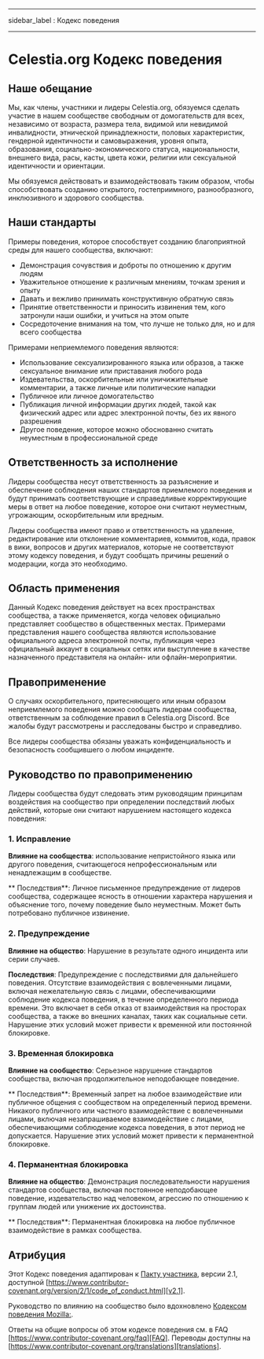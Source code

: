 - - -
sidebar_label : Кодекс поведения
- - -

# Celestia.org Кодекс поведения

## Наше обещание

Мы, как члены, участники и лидеры Celestia.org, обязуемся сделать участие в нашем сообществе свободным от домогательств для всех, независимо от возраста, размера тела, видимой или невидимой инвалидности, этнической принадлежности, половых характеристик, гендерной идентичности и самовыражения, уровня опыта, образования, социально-экономического статуса, национальности, внешнего вида, расы, касты, цвета кожи, религии или сексуальной идентичности и ориентации.

Мы обязуемся действовать и взаимодействовать таким образом, чтобы способствовать созданию открытого, гостеприимного, разнообразного, инклюзивного и здорового сообщества.

## Наши стандарты

Примеры поведения, которое способствует созданию благоприятной среды для нашего сообщества, включают:

* Демонстрация сочувствия и доброты по отношению к другим людям
* Уважительное отношение к различным мнениям, точкам зрения и опыту
* Давать и вежливо принимать конструктивную обратную связь
* Принятие ответственности и приносить извинения тем, кого затронули наши ошибки, и учиться на этом опыте
* Сосредоточение внимания на том, что лучше не только для, но и для всего сообщества

Примерами неприемлемого поведения являются:

* Использование сексуализированного языка или образов, а также сексуальное внимание или приставания любого рода
* Издевательства, оскорбительные или уничижительные комментарии, а также личные или политические нападки
* Публичное или личное домогательство
* Публикация личной информации других людей, такой как физический адрес или адрес электронной почты, без их явного разрешения
* Другое поведение, которое можно обоснованно считать неуместным в профессиональной среде

## Ответственность за исполнение

Лидеры сообщества несут ответственность за разъяснение и обеспечение соблюдения наших стандартов приемлемого поведения и будут принимать соответствующие и справедливые корректирующие меры в ответ на любое поведение, которое они считают неуместным, угрожающим, оскорбительным или вредным.

Лидеры сообщества имеют право и ответственность на удаление, редактирование или отклонение комментариев, коммитов, кода, правок в вики, вопросов и других материалов, которые не соответствуют этому кодексу поведения, и будут сообщать причины решений о модерации, когда это необходимо.

## Область применения

Данный Кодекс поведения действует на всех пространствах сообщества, а также применяется, когда человек официально представляет сообщество в общественных местах. Примерами представления нашего сообщества являются использование официального адреса электронной почты, публикация через официальный аккаунт в социальных сетях или выступление в качестве назначенного представителя на онлайн- или офлайн-мероприятии.

## Правоприменение

О случаях оскорбительного, притесняющего или иным образом неприемлемого поведения можно сообщать лидерам сообщества, ответственным за соблюдение правил в Celestia.org Discord. Все жалобы будут рассмотрены и расследованы быстро и справедливо.

Все лидеры сообщества обязаны уважать конфиденциальность и безопасность сообщившего о любом инциденте.

## Руководство по правоприменению

Лидеры сообщества будут следовать этим руководящим принципам воздействия на сообщество при определении последствий любых действий, которые они считают нарушением настоящего кодекса поведения:

### 1. Исправление

**Влияние на сообщества**: использование непристойного языка или другого поведения, считающегося непрофессиональным или ненадлежащим в сообществе.

** Последствия**: Личное письменное предупреждение от лидеров сообщества, содержащее ясность в отношении характера нарушения и объяснение того, почему поведение было неуместным. Может быть потребовано публичное извинение.

### 2. Предупреждение

**Влияние на общество**: Нарушение в результате одного инцидента или серии случаев.

**Последствия**: Предупреждение с последствиями для дальнейшего поведения. Отсутствие взаимодействия с вовлеченными лицами, включая нежелательную связь с лицами, обеспечивающими соблюдение кодекса поведения, в течение определенного периода времени. Это включает в себя отказ от взаимодействия на просторах сообщества, а также во внешних каналах, таких как социальные сети. Нарушение этих условий может привести к временной или постоянной блокировке.

### 3. Временная блокировка

**Влияние на сообщество**: Серьезное нарушение стандартов сообщества, включая продолжительное неподобающее поведение.

** Последствия**: Временный запрет на любое взаимодействие или публичное общения с сообществом на определенный период времени. Никакого публичного или частного взаимодействие с вовлеченными лицами, включая незапрашиваемое взаимодействие с лицами, обеспечивающими соблюдение кодекса поведения, в этот период не допускается. Нарушение этих условий может привести к перманентной блокировке.

### 4. Перманентная блокировка

**Влияние на общество**: Демонстрация последовательности нарушения стандартов сообщества, включая постоянное неподобающее поведение, издевательство над человеком, агрессию по отношению к группам людей или унижение их достоинства.

** Последствия**: Перманентная блокировка на любое публичное взаимодействие в рамках сообщества.

## Атрибуция

Этот Кодекс поведения адаптирован к [Пакту участника][homepage], версии 2.1, доступной [https://www.contributor-covenant.org/version/2/1/code_of_conduct.html][v2.1].

Руководство по влиянию на сообщество было вдохновлено [Кодексом поведения Mozilla:][Mozilla CoC].

Ответы на общие вопросы об этом кодексе поведения см. в FAQ [https://www.contributor-covenant.org/faq][FAQ]. Переводы доступны на [https://www.contributor-covenant.org/translations][translations].

[homepage]: https://www.contributor-covenant.org
[v2.1]: https://www.contributor-covenant.org/version/2/1/code_of_conduct.html
[Mozilla CoC]: https://github.com/mozilla/diversity
[FAQ]: https://www.contributor-covenant.org/faq
[translations]: https://www.contributor-covenant.org/translations
